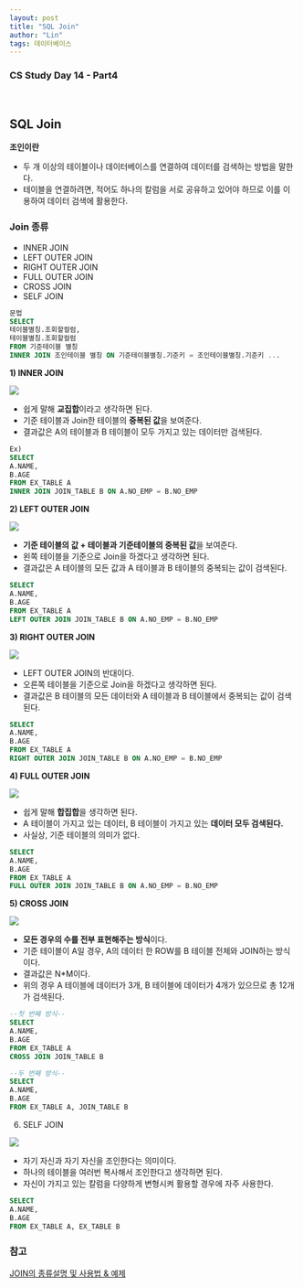 ```yaml
---
layout: post
title: "SQL Join"
author: "Lin"
tags: 데이터베이스
---
```

### CS Study Day 14 - Part4

<br>

## SQL Join

**조인이란**

- 두 개 이상의 테이블이나 데이터베이스를 연결하여 데이터를 검색하는 방법을 말한다.
- 테이블을 연결하려면, 적어도 하나의 칼럼을 서로 공유하고 있어야 하므로 이를 이용하여 데이터 검색에 활용한다.



### Join 종류

- INNER JOIN
- LEFT OUTER JOIN
- RIGHT OUTER JOIN
- FULL OUTER JOIN
- CROSS JOIN
- SELF JOIN

```sql
문법
SELECT
테이블별칭.조회할컬럼,
테이블별칭.조회할컬럼
FROM 기준테이블 별칭
INNER JOIN 조인테이블 별칭 ON 기준테이블별칭.기준키 = 조인테이블별칭.기준키 ...
```



**1) INNER JOIN**

<img src="https://user-images.githubusercontent.com/33534771/75853566-c1706b00-5e31-11ea-83bc-1e2ebe4d9f61.png" />

- 쉽게 말해 **교집합**이라고 생각하면 된다.
- 기준 테이블과 Join한 테이블의 **중복된 값**을 보여준다.
- 결과값은 A의 테이블과 B 테이블이 모두 가지고 있는 데이터만 검색된다.

```sql
Ex)
SELECT
A.NAME, 
B.AGE
FROM EX_TABLE A
INNER JOIN JOIN_TABLE B ON A.NO_EMP = B.NO_EMP
```



**2) LEFT OUTER JOIN**

<img src="https://user-images.githubusercontent.com/33534771/75853627-e238c080-5e31-11ea-89bb-a5afe1058cfd.png" />

- **기준 테이블의 값 + 테이블과 기준테이블의 중복된 값**을 보여준다.
- 왼쪽 테이블을 기준으로 Join을 하겠다고 생각하면 된다.
- 결과값은 A 테이블의 모든 값과 A 테이블과 B 테이블의 중복되는 값이 검색된다.

```sql
SELECT
A.NAME,
B.AGE
FROM EX_TABLE A
LEFT OUTER JOIN JOIN_TABLE B ON A.NO_EMP = B.NO_EMP
```



**3) RIGHT OUTER JOIN**

<img src="https://user-images.githubusercontent.com/33534771/75853699-f8468100-5e31-11ea-8c0f-5109f2852c59.png"/>

- LEFT OUTER JOIN의 반대이다.
- 오른쪽 테이블을 기준으로 Join을 하겠다고 생각하면 된다.
- 결과값은 B 테이블의 모든 데이터와 A 테이블과 B 테이블에서 중복되는 값이 검색된다.

```sql
SELECT
A.NAME,
B.AGE
FROM EX_TABLE A
RIGHT OUTER JOIN JOIN_TABLE B ON A.NO_EMP = B.NO_EMP
```



**4) FULL OUTER JOIN**

<img src="https://user-images.githubusercontent.com/33534771/75853732-072d3380-5e32-11ea-8cda-53eb71de966e.png"/>

- 쉽게 말해 **합집합**을 생각하면 된다.
- A 테이블이 가지고 있는 데이터, B 테이블이 가지고 있는 **데이터 모두 검색된다.**
- 사실상, 기준 테이블의 의미가 없다.

```sql
SELECT
A.NAME,
B.AGE
FROM EX_TABLE A
FULL OUTER JOIN JOIN_TABLE B ON A.NO_EMP = B.NO_EMP
```


**5) CROSS JOIN**

<img src="https://user-images.githubusercontent.com/33534771/75853764-16ac7c80-5e32-11ea-9942-04adab33ddb2.png"/>

- **모든 경우의 수를 전부 표현해주는 방식**이다.
- 기준 테이블이 A일 경우, A의 데이터 한 ROW를 B 테이블 전체와 JOIN하는 방식이다.
- 결과값은 N*M이다.
- 위의 경우 A 테이블에 데이터가 3개, B 테이블에 데이터가 4개가 있으므로 총 12개가 검색된다.

```sql
--첫 번째 방식--
SELECT
A.NAME,
B.AGE
FROM EX_TABLE A
CROSS JOIN JOIN_TABLE B

--두 번째 방식--
SELECT
A.NAME,
B.AGE
FROM EX_TABLE A, JOIN_TABLE B
```



6) SELF JOIN

<img src="https://user-images.githubusercontent.com/33534771/75853799-2926b600-5e32-11ea-94ce-4974aade41ca.png"/>

- 자기 자신과 자기 자신을 조인한다는 의미이다.
- 하나의 테이블을 여러번 복사해서 조인한다고 생각하면 된다.
- 자신이 가지고 있는 칼럼을 다양하게 변형시켜 활용할 경우에 자주 사용한다.

```sql
SELECT
A.NAME,
B.AGE
FROM EX_TABLE A, EX_TABLE B
```



### 참고

[JOIN의 종류설명 및 사용법 & 예제](https://coding-factory.tistory.com/87)